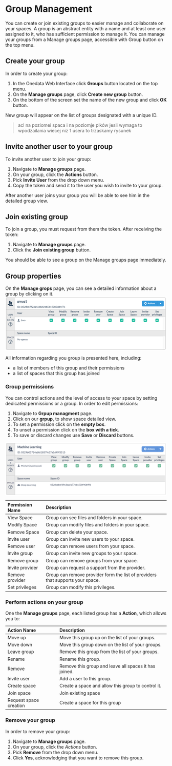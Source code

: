 # Group Management

You can create or join existing groups to easier manage and collaborate on your spaces. A group is an abstract entity with a name and at least one user assigned to it, who has sufficient permission to manage it. You can manage your groups from a Manage groups page, accessible with Group button on the top menu.

## Create your group
In order to create your group:

1. In the Onedata Web Interface click **Groups** button located on the top menu.
2. On the **Manage groups** page, click **Create new group** button.
3. On the bottom of the screen set the name of the new group and click **OK** button.

New group will appear on the list of groups designated with a unique ID.

> acl na poziomei spaca i na poziomje plków
>jesli wymaga to wpodzailania wiecej niz 1 usera to trzaskamy rysunek

## Invite another user to your group
To invite another user to join your group:

1. Navigate to **Manage groups** page.
2. On your group, click the **Actions** button.
3. Pick **Invite User** from the drop down menu.
4. Copy the token and send it to the user you wish to invite to your group.

After another user joins your group you will be able to see him in the detailed group view.

## Join existing group
To join a group, you must request from them the token. After receiving the token:

1. Navigate to **Manage groups** page.
2. Click the **Join existing group** button.

You should be able to see a group on the Manage groups page immediately.

## Group properties
On the **Manage grops** page, you can see a detailed information about a group by clicking on it.
<img  style="display:block;margin:0 auto;" src="img/group_management_group1_details.png">

All information regarding you group is presented here, including:
- a list of members of this group and their permissions
- a list of spaces that this group has joined

### Group permissions

You can control actions and the level of access to your space by setting dedicated permissions or a group. In order to edit permissions:

1. Navigate to **Grpup managment** page.
2. Click on our **grpup**, to show space detailed view.
3. To set a permission click on the **empty box**.
4. To unset a permission click on the **box with a tick**.
5. To save or discard changes use **Save** or **Discard** buttons.

<img style="display:block;margin:0 auto;" src="img/group_permissions.png">



| Permission Name | Description                                                                    |
|:----------------|:-------------------------------------------------------------------------------|
| View Space      | Group can see  files and folders in your space.                                |
| Modify Space    | Group can modify files and folders in your space.                              |
| Remove Space    | Group can delete your space.                                                   |
| Invite user     | Group can invite new users to your space.                                      |
| Remove user     | Group can remove  users from your space.                                       |
| Invite group    | Group can invite new groups to your space.                                     |
| Remove group    | Group can remove  groups from your space.                                      |
| Invite provider | Group can request a support from the provider.                                 |
| Remove provider | Group can remove provider form the list of providers that supports your space. |
| Set privileges  | Group can modify this privileges.                                              |




### Perform actions on your group
One the **Manage groups** page, each listed group has a **Action**, which allows you to:

| Action Name            | Description                                           |
|:-----------------------|:------------------------------------------------------|
| Move up                | Move this group up on the list of your groups.        |
| Move down              | Move this group down on the list of your groups.      |
| Leave group            | Remove this group from the list of your groups.       |
| Rename                 | Rename this group.                                    |
| Remove                 | Remove this group and leave all spaces it has joined. |
| Invite user            | Add a user to this group.                             |
| Create space           | Create a space and allow this group to control it.    |
| Join space             | Join existing space                                   |
| Request space creation | Create a space for this group                         |


### Remove your group
In order to remove your group:
1. Navigate to **Manage groups** page.
2. On your group, click the *Actions* button.
3. Pick **Remove** from the drop down menu.
4. Click **Yes**, acknowledging that you want to remove this group.

